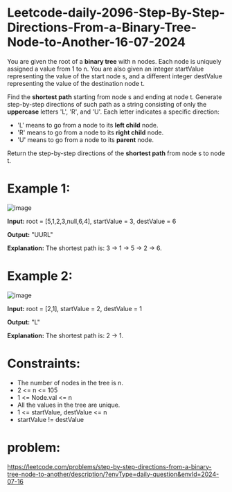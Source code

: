 # Leetcode-daily-2096-Step-By-Step-Directions-From-a-Binary-Tree-Node-to-Another-16-07-2024
You are given the root of a **binary tree** with n nodes. Each node is uniquely assigned a value from 1 to n. You are also given an integer startValue representing the value of the start node s, and a different integer destValue representing the value of the destination node t.

Find the **shortest path** starting from node s and ending at node t. Generate step-by-step directions of such path as a string consisting of only the **uppercase** letters 'L', 'R', and 'U'. Each letter indicates a specific direction:

- 'L' means to go from a node to its **left child** node.
- 'R' means to go from a node to its **right child** node.
- 'U' means to go from a node to its **parent** node.

Return the step-by-step directions of the **shortest path** from node s to node t.

 

# Example 1:
![image](https://github.com/user-attachments/assets/d153b53c-16e9-470b-8ada-7a4d65d340eb)


**Input:** root = [5,1,2,3,null,6,4], startValue = 3, destValue = 6

**Output:** "UURL"

**Explanation:** The shortest path is: 3 → 1 → 5 → 2 → 6.

# Example 2:

![image](https://github.com/user-attachments/assets/806164c1-8541-4936-8c40-2182b6be7377)

**Input:** root = [2,1], startValue = 2, destValue = 1

**Output:** "L"

**Explanation:** The shortest path is: 2 → 1.
 

# Constraints:

- The number of nodes in the tree is n.
- 2 <= n <= 105
- 1 <= Node.val <= n
- All the values in the tree are unique.
- 1 <= startValue, destValue <= n
- startValue != destValue

# problem:
https://leetcode.com/problems/step-by-step-directions-from-a-binary-tree-node-to-another/description/?envType=daily-question&envId=2024-07-16
